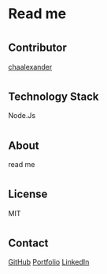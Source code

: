 # <h1>Read me</h1>
# <h2>Contributor
<a href= "https://github.com/chaalexander" target="_blank">chaalexander </a>
# <h2> Technology Stack
Node.Js
# <h2> About 
read me
# <h2> License
MIT
# <h2> Contact
<a href= "https://github.com/chaalexander" target="_blank">GitHub</a>
<a href= "chaalexander.io">Portfolio</a>
<a href= "https://www.linkedin.com/cha-alexander" target="_blank">LinkedIn</a>